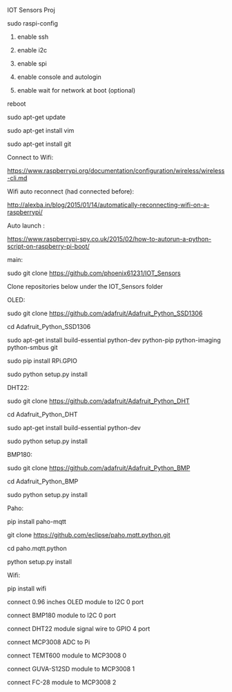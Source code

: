 IOT Sensors Proj

sudo raspi-config

1. enable ssh

2. enable i2c

3. enable spi

4. enable console and autologin

5. enable wait for network at boot (optional)

reboot

sudo apt-get update

sudo apt-get install vim

sudo apt-get install git

Connect to Wifi:

https://www.raspberrypi.org/documentation/configuration/wireless/wireless-cli.md

Wifi auto reconnect (had connected before):

http://alexba.in/blog/2015/01/14/automatically-reconnecting-wifi-on-a-raspberrypi/

Auto launch :

https://www.raspberrypi-spy.co.uk/2015/02/how-to-autorun-a-python-script-on-raspberry-pi-boot/

main:

sudo git clone https://github.com/phoenix61231/IOT_Sensors

Clone repositories below under the IOT_Sensors folder 

OLED:

sudo git clone https://github.com/adafruit/Adafruit_Python_SSD1306

cd Adafruit_Python_SSD1306

sudo apt-get install build-essential python-dev python-pip python-imaging python-smbus git

sudo pip install RPi.GPIO

sudo python setup.py install

DHT22:

sudo git clone https://github.com/adafruit/Adafruit_Python_DHT

cd Adafruit_Python_DHT

sudo apt-get install build-essential python-dev

sudo python setup.py install

BMP180:

sudo git clone https://github.com/adafruit/Adafruit_Python_BMP

cd Adafruit_Python_BMP

sudo python setup.py install

Paho:

pip install paho-mqtt

git clone https://github.com/eclipse/paho.mqtt.python.git

cd paho.mqtt.python

python setup.py install

Wifi:

pip install wifi



connect 0.96 inches OLED module to I2C 0 port

connect BMP180 module to I2C 0 port

connect DHT22 module signal wire to GPIO 4 port

connect MCP3008 ADC to Pi

connect TEMT600 module to MCP3008 0

connect GUVA-S12SD module to MCP3008 1

connect FC-28 module to MCP3008 2

